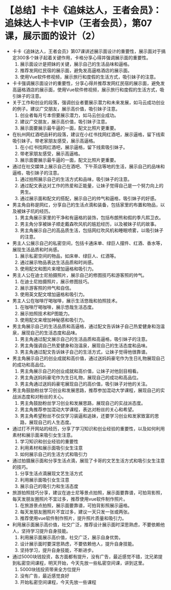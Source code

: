 # 【总结】卡卡《追妹达人，王者会员》：追妹达人卡卡VIP（王者会员），第07课，展示面的设计（2）

-   卡卡《追妹达人，王者会员》第07课讲述展示面设计的重要性，展示面对于搞定300多个妹子起着关键作用，卡格分享心得并强调展示面的重要性。
    1.  展示面设计是把妹的关键，展示自己的生活品味和逼格。
    2.  推荐发网红民宿的展示面，避免发高逼格酒店的展示面。
    3.  使用Vue软件修视频，展示旅行和度假的生活方式，吸引妹子的注意。
-   卡卡强调展示面设计的重要性，分享心得并推荐发网红民宿的展示面，避免发高逼格酒店的展示面，使用Vue软件修视频，展示旅行和度假的生活方式，吸引妹子的注意。
-   关于工作和创业的段落，强调创业者要展示潜力和未来发展，如马云成功创业的例子。建议广交朋友，展示高价值，吸引妹子注意。
    1.  创业者每月亏本但要展示潜力，如马云创业成功。
    2.  建议广交朋友，展示高价值，吸引妹子注意。
    3.  展示面要展示最牛逼的一面，配文比照片更重要。
-   在杭州网红酒吧品轩的段落，建议在小红书找网红酒吧，展示逼格，留下线索吸引妹子。带老家朋友感受，展示高逼格。
    1.  在小红书找网红酒吧，展示逼格，留下线索吸引妹子。
    2.  带老家朋友感受，展示高逼格。
    3.  展示面要展示最牛逼的一面，配文比照片更重要。
-   通过在社交媒体上展示自己在酒吧、下午茶店等地的生活，展示自己的品味和逼格，吸引妹子的注意。
    1.  通过拍照展示自己的生活方式和品味，吸引妹子的注意。
    2.  通过配文表达对工作的热爱和正能量，让妹子觉得自己是一个努力向上的男生。
    3.  通过展示面和配文的搭配，展示自己的帅气和逼格，吸引妹子的好感。
-   男主角自称是网红，分享自己的生活点滴和装备，包括家里的布置和物品，以及被妹子坑的经历。
    1.  男主角展示家里的干净和有逼格的装饰，包括布朗熊和假的季凡熙卫衣。
    2.  男主角分享被妹子顺走戴森吹风机的尴尬经历，以及被妹子坑的故事。
    3.  男主角展示自己的高品质生活，包括网红吹风机和睡眠喷雾，以吸引妹子的注意。
-   男主人公展示自己的私密空间，包括卡通床单、绿巨人摆件、红酒、香水等，展现生活品质和时尚感。
    1.  展示私密空间的物品，如床单、绿巨人、红酒等。
    2.  通过展示物品表达生活品质和时尚感。
    3.  使用配文和图片来增加逼格和吸引力。
-   男主人公在迪士尼拍摄照片，展示自己的修图技巧和游客照的帅气。
    1.  在迪士尼拍摄照片，展示修图技巧。
    2.  展示游客照的帅气和自信。
    3.  使用英文配文增加逼格和吸引力。
-   男主人公在咖啡厅喝咖啡，展示生活悠哉和拍照技术。
    1.  在咖啡厅喝咖啡，展示悠哉生活态度。
    2.  展示拍照技术和P图能力。
    3.  使用配文来增加神秘感和吸引力。
-   男主角展示自己的生活品质和高逼格，通过配文告诉妹子自己热爱健身和泡温泉，展现自己的生活态度和品味。
    1.  男主角通过配文展示自己的生活品质和高逼格，吸引妹子的注意。
    2.  男主角强调自己热爱健身和泡温泉，展现自己的生活态度和品味。
    3.  男主角通过配文告诉妹子自己的生活方式，让妹子觉得他很靠谱。
-   男主角展示自己的创业成就和高价值，通过送妈妈豪宅作为生日礼物展现自己的成功和高品位。
    1.  男主角展示自己的创业成就和高价值，让妹子对他刮目相看。
    2.  男主角送妈妈豪宅作为生日礼物，展现自己的成功和高品位。
    3.  男主角通过送妈妈豪宅展现自己的高价值，吸引妹子对他的关注。
-   男主角鼓励粉丝学习创业和发展思路，推荐参加混动大学课程，展现自己的实战派态度和对粉丝的关心。
    1.  男主角鼓励粉丝学习创业和发展思路，展现自己的实战派态度。
    2.  男主角推荐参加混动大学课程，表达对粉丝的关心和希望。
    3.  男主角希望粉丝不仅仅学习装逼和追妹，还要学习创业和发家致富的思路，展现自己的人生态度。
-   通过打不开网站的经历，分享了学习知识和创业经验的重要性，以及如何利用素材和展示面来吸引女生注意。
    1.  学习知识和创业经验的重要性
    2.  利用素材和展示面吸引女生注意
    3.  如何展示自己的生活方式和吸引力
-   通过拍摄展示面和分享生活点滴，展现了卡哥的文艺生活方式和吸引女生注意的技巧。
    1.  分享生活点滴展现文艺生活方式
    2.  利用展示面吸引女生注意
    3.  展示自己的吸引力和生活态度
-   旅游拍照技巧分享，建议在迪士尼等景点拍照，展示面要靠谱，可拍背影照，每天发朋友圈照片不宜过多，推荐使用vue软件制作照片。
    1.  在旅游景点拍照，展示面要靠谱，可拍背影照展示逼格。
    2.  每天发朋友圈照片不宜过多，建议一天只发一张或两张。
    3.  推荐使用vue软件制作照片，提升照片质量和吸引力。
-   利用展示面展示高价值，社交广泛，推荐设计展示面时深思熟虑，不要依赖他人，坚持学习提升自身技能。
    1.  利用展示面展示高价值，社交广泛，展示自身优势。
    2.  设计展示面时要深思熟虑，不要依赖他人，提升自身技能。
    3.  坚持学习，提升自身技能，不断进步。
-   通过5000块钱投资，各方面都有提升，没有广告，最近感觉不错，沈兄弟提到私密空间课程，明天开始，今天先放一些私密空间课，讲到这里。 
    1.  5000块钱投资带来全方位提升
    2.  没有广告，最近感觉良好
    3.  开始私密空间课程，今天先放一些课程